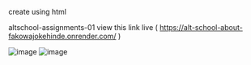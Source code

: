 create using html

altschool-assignments-01
view this link live ( https://alt-school-about-fakowajokehinde.onrender.com/ )

![image](https://github.com/Arshad3908/altschool/assets/125365781/d1f3912b-6cf6-49df-8a64-3776feff3b18)
![image](https://github.com/Arshad3908/altschool/assets/125365781/13072b77-28ad-4ee7-8d6e-ace6d4996a37)

